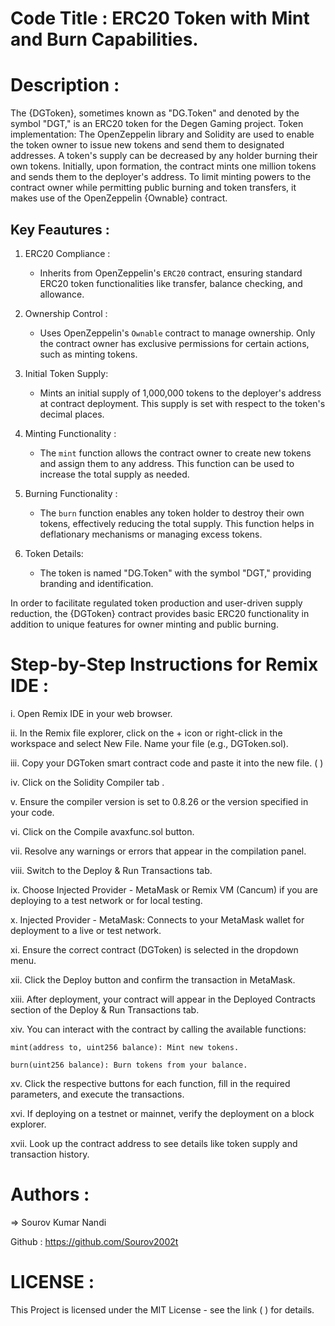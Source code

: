 # Code Title : ERC20 Token with Mint and Burn Capabilities.

# Description : 

The {DGToken}, sometimes known as "DG.Token" and denoted by the symbol "DGT," is an ERC20 token for the Degen Gaming project. 
Token implementation: The OpenZeppelin library and Solidity are used to enable the token owner to issue new tokens and send them to designated addresses. A token's supply can be decreased by any holder burning their own tokens. Initially, upon formation, the contract mints one million tokens and sends them to the deployer's address. To limit minting powers to the contract owner while permitting public burning and token transfers, it makes use of the OpenZeppelin {Ownable} contract.

## Key Feautures : 

1. ERC20 Compliance :
   
    * Inherits from OpenZeppelin's `ERC20` contract, ensuring standard ERC20 token functionalities like transfer, balance checking, and allowance.

2. Ownership Control :

   * Uses OpenZeppelin's `Ownable` contract to manage ownership. Only the contract owner has exclusive permissions for certain actions, such as minting tokens.

3. Initial Token Supply:
   
     * Mints an initial supply of 1,000,000 tokens to the deployer's address at contract deployment. This supply is set with respect to the token's decimal places.

5. Minting Functionality :
   
    * The `mint` function allows the contract owner to create new tokens and assign them to any address.
      This function can be used to increase the total supply as needed.

6. Burning Functionality :
   
     * The `burn` function enables any token holder to destroy their own tokens, effectively reducing the total supply.
       This function helps in deflationary mechanisms or managing excess tokens.

7. Token Details:
   
    * The token is named "DG.Token" with the symbol "DGT," providing branding and identification.

In order to facilitate regulated token production and user-driven supply reduction, the {DGToken} contract provides basic ERC20 functionality in addition to unique features for owner minting and public burning.

# Step-by-Step Instructions for Remix IDE :

   
  i. Open Remix IDE in your web browser.
      
  ii. In the Remix file explorer, click on the + icon or right-click in the workspace and select New File. Name your file (e.g., DGToken.sol).

  iii. Copy your DGToken smart contract code and paste it into the new file. ( )

  iv. Click on the Solidity Compiler tab .
  
  v. Ensure the compiler version is set to 0.8.26 or the version specified in your code.
  
  vi. Click on the Compile avaxfunc.sol button.
  
  vii. Resolve any warnings or errors that appear in the compilation panel.
  
  viii. Switch to the Deploy & Run Transactions tab.
  
   ix. Choose Injected Provider - MetaMask or Remix VM (Cancum) if you are deploying to a test network or for local testing.
   
   x. Injected Provider - MetaMask: Connects to your MetaMask wallet for deployment to a live or test network.
   
   xi. Ensure the correct contract (DGToken) is selected in the dropdown menu.
   
  xii. Click the Deploy button and confirm the transaction in MetaMask.
  
 xiii. After deployment, your contract will appear in the Deployed Contracts section of the Deploy & Run Transactions tab.
 
  xiv. You can interact with the contract by calling the available functions:
  
    mint(address to, uint256 balance): Mint new tokens.
    
    burn(uint256 balance): Burn tokens from your balance.
    
  xv. Click the respective buttons for each function, fill in the required parameters, and execute the transactions.
  
  xvi. If deploying on a testnet or mainnet, verify the deployment on a block explorer.
  
  xvii. Look up the contract address to see details like token supply and transaction history.

# Authors :

=> Sourov Kumar Nandi

Github : https://github.com/Sourov2002t

# LICENSE :
This Project is licensed under the MIT License - see the link (  ) for details.
